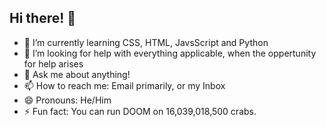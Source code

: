 ## Hi there! 👋

- 🌱 I’m currently learning CSS, HTML, JavsScript and Python
- 🤔 I’m looking for help with everything applicable, when the oppertunity for help arises
- 💬 Ask me about anything! 
- 📫 How to reach me: Email primarily, or my Inbox
- 😄 Pronouns: He/Him
- ⚡ Fun fact: You can run DOOM on 16,039,018,500 crabs.
